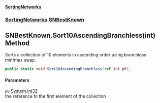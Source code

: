 #### [SortingNetworks](index.md 'index')
### [SortingNetworks](SortingNetworks.md 'SortingNetworks').[SNBestKnown](SortingNetworks_SNBestKnown.md 'SortingNetworks.SNBestKnown')
## SNBestKnown.Sort10AscendingBranchless(int) Method
Sorts a collection of 10 elements in ascending order using branchless min/max swap.  
```csharp
public static void Sort10AscendingBranchless(ref int p0);
```
#### Parameters
<a name='SortingNetworks_SNBestKnown_Sort10AscendingBranchless(int)_p0'></a>
`p0` [System.Int32](https://docs.microsoft.com/en-us/dotnet/api/System.Int32 'System.Int32')  
the reference to the first element of the collection
  
